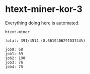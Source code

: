 # htext-miner-kor-3

Everything doing here is automated.

```
htext-miner

total: 391/4514 (8.661940629153744%)

job0: 68
job1: 69
job2: 100
job3: 76
job4: 78
```